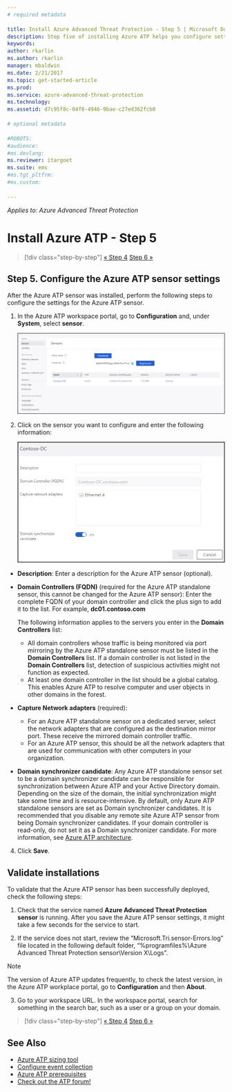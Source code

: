 ```yaml
---
# required metadata

title: Install Azure Advanced Threat Protection - Step 5 | Microsoft Docs
description: Step five of installing Azure ATP helps you configure settings for your Azure ATP standalone sensor.
keywords:
author: rkarlin
ms.author: rkarlin
manager: mbaldwin
ms.date: 2/21/2017
ms.topic: get-started-article
ms.prod:
ms.service: azure-advanced-threat-protection
ms.technology:
ms.assetid: d7c95f8c-04f8-4946-9bae-c27ed362fcb0

# optional metadata

#ROBOTS:
#audience:
#ms.devlang:
ms.reviewer: itargoet
ms.suite: ems
#ms.tgt_pltfrm:
#ms.custom:

---
```


*Applies to: Azure Advanced Threat Protection*



# Install Azure ATP - Step 5

>[!div class="step-by-step"]
[« Step 4](install-atp-step4.md)
[Step 6 »](install-atp-step6-vpn.md)


## Step 5. Configure the Azure ATP sensor settings
After the Azure ATP sensor was installed, perform the following steps to configure the settings for the Azure ATP sensor.

1.  In the Azure ATP workspace portal, go to **Configuration** and, under **System**, select **sensor**.
   
     ![Configure sensor settings image](media/atp-sensor-config.png)


2.  Click on the sensor you want to configure and enter the following information:

    ![Configure sensor settings image](media/atp-sensor-config-2.png)

  - **Description**: Enter a description for the Azure ATP sensor (optional).
  - **Domain Controllers (FQDN)** (required for the Azure ATP standalone sensor, this cannot be changed for the Azure ATP sensor): Enter the complete FQDN of your domain controller and click the plus sign to add it to the list. For example,  **dc01.contoso.com**

      The following information applies to the servers you enter in the **Domain Controllers** list:
      - All domain controllers whose traffic is being monitored via port mirroring by the Azure ATP standalone sensor must be listed in the **Domain Controllers** list. If a domain controller is not listed in the **Domain Controllers** list, detection of suspicious activities might not function as expected.
      - At least one domain controller in the list should be a global catalog. This enables Azure ATP to resolve computer and user objects in other domains in the forest.

  - **Capture Network adapters** (required):
     - For an Azure ATP standalone sensor on a dedicated server, select the network adapters that are configured as the destination mirror port. These receive the mirrored domain controller traffic.
     - For an Azure ATP sensor, this should be all the network adapters that are used for communication with other computers in your organization.


  - **Domain synchronizer candidate**: Any Azure ATP standalone sensor set to be a domain synchronizer candidate can be responsible for synchronization between Azure ATP and your Active Directory domain. Depending on the size of the domain, the initial synchronization might take some time and is resource-intensive. By default, only Azure ATP standalone sensors are set as Domain synchronizer candidates.
   It is recommended that you disable any remote site Azure ATP sensor from being Domain synchronizer candidates.
   If your domain controller is read-only, do not set it as a Domain synchronizer candidate. For more information, see [Azure ATP architecture](atp-architecture.md#azure-atp-sensor-features).
  
4. Click **Save**.


## Validate installations
To validate that the Azure ATP sensor has been successfully deployed, check the following steps:

1.  Check that the service named **Azure Advanced Threat Protection sensor** is running. After you save the Azure ATP sensor settings, it might take a few seconds for the service to start.

2.  If the service does not start, review the “Microsoft.Tri.sensor-Errors.log” file located in the following default folder, “%programfiles%\Azure Advanced Threat Protection sensor\Version X\Logs”.
 
 >[!NOTE]
 > The version of Azure ATP updates frequently, to check the latest version, in the Azure ATP workplace portal, go to **Configuration** and then **About**. 

3.  Go to your workspace URL. In the workspace portal, search for something in the search bar, such as a user or a group on your domain.



>[!div class="step-by-step"]
[« Step 4](install-atp-step4.md)
[Step 6 »](install-atp-step6-vpn.md)


## See Also

- [Azure ATP sizing tool](http://aka.ms/aatpsizingtool)
- [Configure event collection](configure-event-collection.md)
- [Azure ATP prerequisites](atp-prerequisites.md)
- [Check out the ATP forum!](https://aka.ms/azureatpcommunity)
